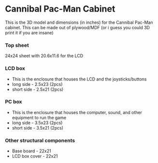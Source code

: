 # Cannibal Pac-Man Cabinet

This is the 3D model and dimensions (in inches) for the Cannibal Pac-Man cabinet. This can be made out of plywood/MDF (or i guess you could 3D print it if you are insane)



### Top sheet
24x24 sheet with 20.6x11.6 for the LCD

### LCD box
 - This is the enclosure that houses the LCD and the joysticks/buttons
 - long side - 2.5x23 (2pcs)
 - short side - 2.5x21 (2pcs)

### PC box
 - This is the enclosure that houses the computer, sound, and other equipment to run the game
 - long side - 3.5x23 (2pcs)
 - short side - 3.5x21 (2pcs)

### Other structural components
 - Base board - 22x21
 - LCD box cover - 22x21
